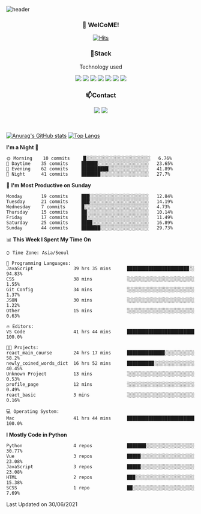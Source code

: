 ![header](https://capsule-render.vercel.app/api?type=waving&color=gradient&height=200&text=Kyungjoon&fontAlign=70&fontAlignY=40&animation=twinkling)

<h3 align="center">👋 WelCoME!</h3>

<div align=center>
  
[![Hits](https://hits.seeyoufarm.com/api/count/incr/badge.svg?url=https%3A%2F%2Fgithub.com%2Fuvula6921&count_bg=%2322BAC9&title_bg=%23827F7F&icon=iconify.svg&icon_color=%2325A27F&title=visits&edge_flat=false)](https://hits.seeyoufarm.com)
  
</div>
<h3 align="center">📌Stack</h3>
<p align="center">Technology used</p>
<div align="center"><img src="https://img.shields.io/badge/HTML5-E34F26?style=flat-square&logo=HTML5&logoColor=white"></img> <img src="https://img.shields.io/badge/CSS3-0A84FF?style=flat-square&logo=CSS3&logoColor=white"></img> <img src="https://img.shields.io/badge/JavaScript-FFCD11?style=flat-square&logo=JavaScript&logoColor=white"></img> <img src="https://img.shields.io/badge/React-00BCF6?style=flat-square&logo=React&logoColor=white"></img> <img src="https://img.shields.io/badge/jQuery-3655FF?style=flat-square&logo=jQuery&logoColor=white"></img> <img src="https://img.shields.io/badge/Ruby-E0115F?style=flat-square&logo=Ruby&logoColor=white"></img> <img src="https://img.shields.io/badge/Python-4B8BBE?style=flat-square&logo=Python&logoColor=white"></img></div>

<h3 align="center">📫Contact</h3>
<div align="center"><a href="https://velog.io/@uvula6921/"><img src="https://img.shields.io/badge/Blog-20c997?style=flat-square&logo=V&logoColor=white"/></a> <a href="pkj6921@gmail.com"><img src="https://img.shields.io/badge/Gmail-EA4335?style=flat-square&logo=Gmail&logoColor=white"/></a></div>
<br>
<br>

[![Anurag's GitHub stats](https://github-readme-stats.vercel.app/api?username=uvula6921&hide=stars,issues&show_icons=true&count_private=true&theme=tokyonight)](https://github.com/anuraghazra/github-readme-stats)
[![Top Langs](https://github-readme-stats.vercel.app/api/top-langs/?username=uvula6921&hide=css,jupyter%20notebook,html&exclude_repo=uvula6921,uvula6921.github.io&layout=compact&langs_count=8)](https://github.com/anuraghazra/github-readme-stats)

<!--START_SECTION:waka-->
**I'm a Night 🦉** 

```text
🌞 Morning    10 commits     █░░░░░░░░░░░░░░░░░░░░░░░░   6.76% 
🌆 Daytime    35 commits     ██████░░░░░░░░░░░░░░░░░░░   23.65% 
🌃 Evening    62 commits     ██████████░░░░░░░░░░░░░░░   41.89% 
🌙 Night      41 commits     ███████░░░░░░░░░░░░░░░░░░   27.7%

```
📅 **I'm Most Productive on Sunday** 

```text
Monday       19 commits     ███░░░░░░░░░░░░░░░░░░░░░░   12.84% 
Tuesday      21 commits     ███░░░░░░░░░░░░░░░░░░░░░░   14.19% 
Wednesday    7 commits      █░░░░░░░░░░░░░░░░░░░░░░░░   4.73% 
Thursday     15 commits     ██░░░░░░░░░░░░░░░░░░░░░░░   10.14% 
Friday       17 commits     ██░░░░░░░░░░░░░░░░░░░░░░░   11.49% 
Saturday     25 commits     ████░░░░░░░░░░░░░░░░░░░░░   16.89% 
Sunday       44 commits     ███████░░░░░░░░░░░░░░░░░░   29.73%

```


📊 **This Week I Spent My Time On** 

```text
⌚︎ Time Zone: Asia/Seoul

💬 Programming Languages: 
JavaScript               39 hrs 35 mins      ███████████████████████░░   94.83% 
CSS                      38 mins             ░░░░░░░░░░░░░░░░░░░░░░░░░   1.55% 
Git Config               34 mins             ░░░░░░░░░░░░░░░░░░░░░░░░░   1.37% 
JSON                     30 mins             ░░░░░░░░░░░░░░░░░░░░░░░░░   1.22% 
Other                    15 mins             ░░░░░░░░░░░░░░░░░░░░░░░░░   0.63%

🔥 Editors: 
VS Code                  41 hrs 44 mins      █████████████████████████   100.0%

🐱‍💻 Projects: 
react_main_course        24 hrs 17 mins      ██████████████░░░░░░░░░░░   58.2% 
newly_coined_words_dict  16 hrs 52 mins      ██████████░░░░░░░░░░░░░░░   40.45% 
Unknown Project          13 mins             ░░░░░░░░░░░░░░░░░░░░░░░░░   0.53% 
profile_page             12 mins             ░░░░░░░░░░░░░░░░░░░░░░░░░   0.49% 
react_basic              3 mins              ░░░░░░░░░░░░░░░░░░░░░░░░░   0.16%

💻 Operating System: 
Mac                      41 hrs 44 mins      █████████████████████████   100.0%

```

**I Mostly Code in Python** 

```text
Python                   4 repos             ███████░░░░░░░░░░░░░░░░░░   30.77% 
Vue                      3 repos             █████░░░░░░░░░░░░░░░░░░░░   23.08% 
JavaScript               3 repos             █████░░░░░░░░░░░░░░░░░░░░   23.08% 
HTML                     2 repos             ███░░░░░░░░░░░░░░░░░░░░░░   15.38% 
SCSS                     1 repo              ██░░░░░░░░░░░░░░░░░░░░░░░   7.69%

```



 Last Updated on 30/06/2021
<!--END_SECTION:waka-->
